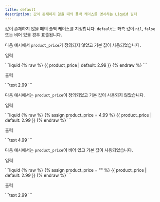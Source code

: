 ```yaml
---
title: default
description: 값이 존재하지 않을 때의 폴백 케이스를 명시하는 Liquid 필터
---
```


값이 존재하지 않을 때의 폴백 케이스를 지정합니다. `default`는 좌측 값이 `nil`, `false` 또는 비어 있을 경우 표출됩니다.

다음 예시에서 `product_price`가 정의되지 않았고 기본 값이 사용되었습니다.

<p class="code-label">입력</p>
```liquid
{% raw %}
{{ product_price | default: 2.99 }}
{% endraw %}
```

<p class="code-label">출력</p>
```text
2.99
```

다음 예시에서는 `product_price`이 정의되었고 기본 값이 사용되지 않았습니다.

<p class="code-label">입력</p>
```liquid
{% raw %}
{% assign product_price = 4.99 %}
{{ product_price | default: 2.99 }}
{% endraw %}
```

<p class="code-label">출력</p>
```text
4.99
```

다음 예시에서는 `product_price`이 비어 있고 기본 값이 사용되었습니다.

<p class="code-label">입력</p>
```liquid
{% raw %}
{% assign product_price = "" %}
{{ product_price | default: 2.99 }}
{% endraw %}
```

<p class="code-label">출력</p>
```text
2.99
```
